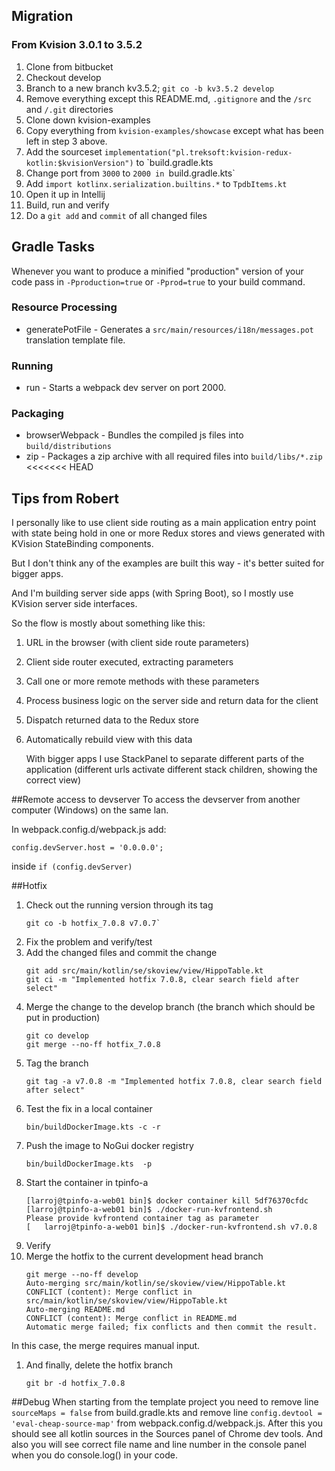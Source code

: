 ## Migration
### From Kvision 3.0.1 to 3.5.2
1. Clone from bitbucket
1. Checkout develop
1. Branch to a new branch kv3.5.2; `git co -b kv3.5.2 develop`
1. Remove everything except this README.md, `.gitignore` and the `/src` and `/.git` directories
1. Clone down kvision-examples
1. Copy everything from `kvision-examples/showcase` except what has been left in step 3 above.
1. Add the sourceset `implementation("pl.treksoft:kvision-redux-kotlin:$kvisionVersion")` to `build.gradle.kts 
1. Change port from `3000` to `2000 in `build.gradle.kts`
1. Add `import kotlinx.serialization.builtins.*` to `TpdbItems.kt`
1. Open it up in Intellij
1. Build, run and verify
1. Do a `git add` and `commit` of all changed files


## Gradle Tasks
Whenever you want to produce a minified "production" version of your code pass in `-Pproduction=true` or `-Pprod=true` to your build command.
### Resource Processing
* generatePotFile - Generates a `src/main/resources/i18n/messages.pot` translation template file.
### Running
* run - Starts a webpack dev server on port 2000.
### Packaging
* browserWebpack - Bundles the compiled js files into `build/distributions`
* zip - Packages a zip archive with all required files into `build/libs/*.zip`
<<<<<<< HEAD
## Tips from Robert
I personally like to use client side routing as a main application entry point with state being hold in one or more Redux stores and views generated with KVision StateBinding components.

But I don't think any of the examples are built this way - it's better suited for bigger apps.

And I'm building server side apps (with Spring Boot), so I mostly use KVision server side interfaces.

So the flow is mostly about something like this:
1. URL in the browser (with client side route parameters)
2. Client side router executed, extracting parameters
3. Call one or more remote methods with these parameters
4. Process business logic on the server side and return data for the client
5. Dispatch returned data to the Redux store
6. Automatically rebuild view with this data

    With bigger apps I use StackPanel to separate different parts of the application (different urls activate different stack children, showing the correct view)

##Remote access to devserver
To access the devserver from another computer (Windows) on the same lan.

In webpack.config.d/webpack.js add:

``
config.devServer.host = '0.0.0.0';
``

inside `if (config.devServer)`

##Hotfix
1. Check out the running version through its tag
    ```
    git co -b hotfix_7.0.8 v7.0.7`
    ```
1. Fix the problem and verify/test
1. Add the changed files and commit the change
    ```
    git add src/main/kotlin/se/skoview/view/HippoTable.kt
    git ci -m "Implemented hotfix 7.0.8, clear search field after select"
    ```
1. Merge the change to the develop branch (the branch which should be put in production)
    ```
    git co develop
    git merge --no-ff hotfix_7.0.8
    ```
1. Tag the branch
    ```
    git tag -a v7.0.8 -m "Implemented hotfix 7.0.8, clear search field after select"
    ```
1. Test the fix in a local container
    ```
    bin/buildDockerImage.kts -c -r
    ```
1. Push the image to NoGui docker registry
    ```
    bin/buildDockerImage.kts  -p
    ```
1. Start the container in tpinfo-a
    ```
    [larroj@tpinfo-a-web01 bin]$ docker container kill 5df76370cfdc
    [larroj@tpinfo-a-web01 bin]$ ./docker-run-kvfrontend.sh 
    Please provide kvfrontend container tag as parameter
    [   larroj@tpinfo-a-web01 bin]$ ./docker-run-kvfrontend.sh v7.0.8
    ```
1. Verify
1. Merge the hotfix to the current development head branch
    ```
   git merge --no-ff develop 
   Auto-merging src/main/kotlin/se/skoview/view/HippoTable.kt
   CONFLICT (content): Merge conflict in src/main/kotlin/se/skoview/view/HippoTable.kt
   Auto-merging README.md
   CONFLICT (content): Merge conflict in README.md
   Automatic merge failed; fix conflicts and then commit the result.
   ```
In this case, the merge requires manual input. 
1. And finally, delete the hotfix branch
    ```
   git br -d hotfix_7.0.8
   ```
   
##Debug
When starting from the template project you need to remove line 
```sourceMaps = false``` from build.gradle.kts and remove line ```config.devtool = 'eval-cheap-source-map'``` from webpack.config.d/webpack.js. 
After this you should see all kotlin sources in the Sources panel of Chrome dev tools.
And also you will see correct file name and line number in the console panel when you do console.log() in your code.